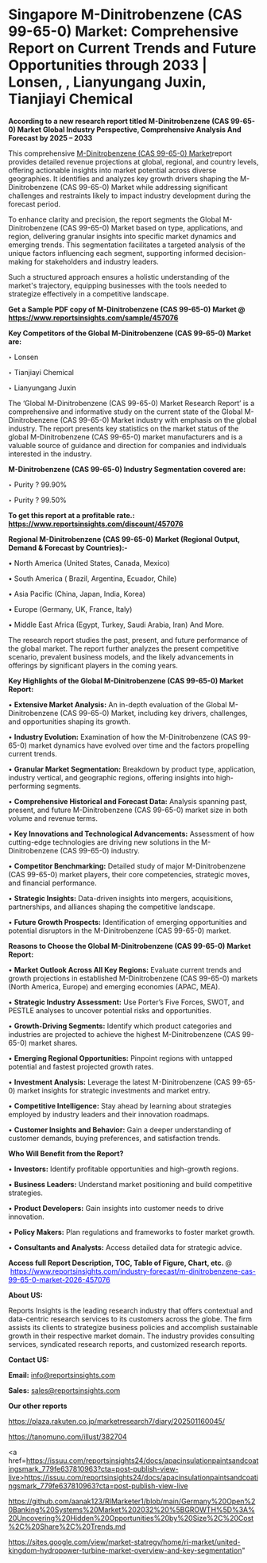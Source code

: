 # Singapore M-Dinitrobenzene (CAS 99-65-0) Market: Comprehensive Report on Current Trends and Future Opportunities through 2033 | Lonsen, , Lianyungang Juxin, Tianjiayi Chemical

<strong>According to a new research report titled M-Dinitrobenzene (CAS 99-65-0) Market Global Industry Perspective, Comprehensive Analysis And Forecast by 2025 – 2033</strong>

This comprehensive <a href=https://www.reportsinsights.com/sample/457076>M-Dinitrobenzene (CAS 99-65-0) Market</a>report provides detailed revenue projections at global, regional, and country levels, offering actionable insights into market potential across diverse geographies. It identifies and analyzes key growth drivers shaping the M-Dinitrobenzene (CAS 99-65-0) Market while addressing significant challenges and restraints likely to impact industry development during the forecast period.

To enhance clarity and precision, the report segments the Global M-Dinitrobenzene (CAS 99-65-0) Market based on type, applications, and region, delivering granular insights into specific market dynamics and emerging trends. This segmentation facilitates a targeted analysis of the unique factors influencing each segment, supporting informed decision-making for stakeholders and industry leaders.

Such a structured approach ensures a holistic understanding of the market's trajectory, equipping businesses with the tools needed to strategize effectively in a competitive landscape.

<strong>Get a Sample PDF copy of M-Dinitrobenzene (CAS 99-65-0) Market </strong><strong>@<a href=https://www.reportsinsights.com/sample/457076 style=color:#0000ff;> https://www.reportsinsights.com/sample/457076</a></strong></font>

<strong>Key Competitors of the Global M-Dinitrobenzene (CAS 99-65-0) Market are:</strong>

‣ Lonsen

‣ Tianjiayi Chemical

‣ Lianyungang Juxin

The ‘Global M-Dinitrobenzene (CAS 99-65-0) Market Research Report’ is a comprehensive and informative study on the current state of the Global M-Dinitrobenzene (CAS 99-65-0) Market industry with emphasis on the global industry. The report presents key statistics on the market status of the global M-Dinitrobenzene (CAS 99-65-0) market manufacturers and is a valuable source of guidance and direction for companies and individuals interested in the industry.

<strong>M-Dinitrobenzene (CAS 99-65-0) Industry Segmentation covered are:</strong>

‣ Purity ? 99.90%

‣ Purity ? 99.50%

<strong>To get this report at a profitable rate.: <a href=https://www.reportsinsights.com/discount/457076 style=color:#0000ff;>https://www.reportsinsights.com/discount/457076</a></strong></font>

<strong>Regional M-Dinitrobenzene (CAS 99-65-0) Market (Regional Output, Demand &amp; Forecast by Countries):-</strong>

• North America (United States, Canada, Mexico)

• South America ( Brazil, Argentina, Ecuador, Chile)

• Asia Pacific (China, Japan, India, Korea)

• Europe (Germany, UK, France, Italy)

• Middle East Africa (Egypt, Turkey, Saudi Arabia, Iran) And More.

The research report studies the past, present, and future performance of the global market. The report further analyzes the present competitive scenario, prevalent business models, and the likely advancements in offerings by significant players in the coming years.

<strong>Key Highlights of the Global M-Dinitrobenzene (CAS 99-65-0) Market Report:</strong>

• <strong>Extensive Market Analysis:</strong> An in-depth evaluation of the Global M-Dinitrobenzene (CAS 99-65-0) Market, including key drivers, challenges, and opportunities shaping its growth.

• <strong>Industry Evolution:</strong> Examination of how the M-Dinitrobenzene (CAS 99-65-0) market dynamics have evolved over time and the factors propelling current trends.

• <strong>Granular Market Segmentation:</strong> Breakdown by product type, application, industry vertical, and geographic regions, offering insights into high-performing segments.

• <strong>Comprehensive Historical and Forecast Data:</strong> Analysis spanning past, present, and future M-Dinitrobenzene (CAS 99-65-0) market size in both volume and revenue terms.

• <strong>Key Innovations and Technological Advancements:</strong> Assessment of how cutting-edge technologies are driving new solutions in the M-Dinitrobenzene (CAS 99-65-0) industry.

• <strong>Competitor Benchmarking:</strong> Detailed study of major M-Dinitrobenzene (CAS 99-65-0) market players, their core competencies, strategic moves, and financial performance.

• <strong>Strategic Insights:</strong> Data-driven insights into mergers, acquisitions, partnerships, and alliances shaping the competitive landscape.

• <strong>Future Growth Prospects:</strong> Identification of emerging opportunities and potential disruptors in the M-Dinitrobenzene (CAS 99-65-0) market.

<strong>Reasons to Choose the Global M-Dinitrobenzene (CAS 99-65-0) Market Report:</strong>

• <strong>Market Outlook Across All Key Regions:</strong> Evaluate current trends and growth projections in established M-Dinitrobenzene (CAS 99-65-0) markets (North America, Europe) and emerging economies (APAC, MEA).

• <strong>Strategic Industry Assessment:</strong> Use Porter’s Five Forces, SWOT, and PESTLE analyses to uncover potential risks and opportunities.

• <strong>Growth-Driving Segments:</strong> Identify which product categories and industries are projected to achieve the highest M-Dinitrobenzene (CAS 99-65-0) market shares.

• <strong>Emerging Regional Opportunities:</strong> Pinpoint regions with untapped potential and fastest projected growth rates.

• <strong>Investment Analysis:</strong> Leverage the latest M-Dinitrobenzene (CAS 99-65-0) market insights for strategic investments and market entry.

• <strong>Competitive Intelligence:</strong> Stay ahead by learning about strategies employed by industry leaders and their innovation roadmaps.

• <strong>Customer Insights and Behavior:</strong> Gain a deeper understanding of customer demands, buying preferences, and satisfaction trends.

<strong>Who Will Benefit from the Report?</strong>

• <strong>Investors:</strong> Identify profitable opportunities and high-growth regions.

• <strong>Business Leaders:</strong> Understand market positioning and build competitive strategies.

• <strong>Product Developers:</strong> Gain insights into customer needs to drive innovation.

• <strong>Policy Makers:</strong> Plan regulations and frameworks to foster market growth.

• <strong>Consultants and Analysts:</strong> Access detailed data for strategic advice.
</ul>
<strong>Access full Report Description, TOC, Table of Figure, Chart, etc. </strong>@  <a href=https://www.reportsinsights.com/industry-forecast/m-dinitrobenzene-cas-99-65-0-market-2026-457076 style=color:#0000ff;>https://www.reportsinsights.com/industry-forecast/m-dinitrobenzene-cas-99-65-0-market-2026-457076</a></font>

<strong><strong>About US</strong>:</strong>

Reports Insights is the leading research industry that offers contextual and data-centric research services to its customers across the globe. The firm assists its clients to strategize business policies and accomplish sustainable growth in their respective market domain. The industry provides consulting services, syndicated research reports, and customized research reports.

<strong>Contact US:</strong>

<p class=""""><b>Email:</b> <a href=mailto:info@reportsinsights.com>info@reportsinsights.com</a></p>
<p class=""""><b>Sales:</b> <a href=mailto:sales@reportsinsights.com>sales@reportsinsights.com</a></p>

<strong>Our other reports</strong>

<a href=https://plaza.rakuten.co.jp/marketresearch7/diary/202501160045/>https://plaza.rakuten.co.jp/marketresearch7/diary/202501160045/</a>

<a href=https://tanomuno.com/illust/382704>https://tanomuno.com/illust/382704</a>

<a href=https://issuu.com/reportsinsights24/docs/apacinsulationpaintsandcoatingsmark_779fe637810963?cta=post-publish-view-live>https://issuu.com/reportsinsights24/docs/apacinsulationpaintsandcoatingsmark_779fe637810963?cta=post-publish-view-live</a>

<a href=https://github.com/aanak123/RIMarketer1/blob/main/Germany%20Open%20Banking%20Systems%20Market%202032%20%5BGROWTH%5D%3A%20Uncovering%20Hidden%20Opportunities%20by%20Size%2C%20Cost%2C%20Share%2C%20Trends.md>https://github.com/aanak123/RIMarketer1/blob/main/Germany%20Open%20Banking%20Systems%20Market%202032%20%5BGROWTH%5D%3A%20Uncovering%20Hidden%20Opportunities%20by%20Size%2C%20Cost%2C%20Share%2C%20Trends.md</a>

<a href=https://sites.google.com/view/market-statregy/home/ri-market/united-kingdom-hydropower-turbine-market-overview-and-key-segmentation>https://sites.google.com/view/market-statregy/home/ri-market/united-kingdom-hydropower-turbine-market-overview-and-key-segmentation</a>"
